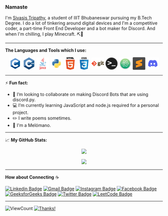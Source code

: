 ### Namaste

I'm [Sivasis Tripathy](https://github.com/SivasisTripathy), a student of IIIT Bhubaneswar pursuing my B.Tech Degree. I do a lot of tinkering around digital devices and I'm a competitive coder, a part-time Front End Developer and a bot maker for Discord. And when I'm chilling, I play Minecraft. ⛏💎

 ---

 **The Languages and Tools which I use:**
 
 <p align="center">
 
   <div align="center">
   
   <code><img height="40" src="https://raw.githubusercontent.com/github/explore/80688e429a7d4ef2fca1e82350fe8e3517d3494d/topics/c/c.png"></code> <code><img height="40" src="https://raw.githubusercontent.com/github/explore/80688e429a7d4ef2fca1e82350fe8e3517d3494d/topics/cpp/cpp.png"></code> <code><img height="40" src="https://raw.githubusercontent.com/devicons/devicon/master/icons/java/java-original-wordmark.svg"></code> <code><img height="40" src="https://raw.githubusercontent.com/github/explore/80688e429a7d4ef2fca1e82350fe8e3517d3494d/topics/python/python.png"></code> <code><img height="40" src="https://raw.githubusercontent.com/github/explore/80688e429a7d4ef2fca1e82350fe8e3517d3494d/topics/html/html.png"></code> <code><img height="40" src="https://raw.githubusercontent.com/github/explore/80688e429a7d4ef2fca1e82350fe8e3517d3494d/topics/css/css.png"></code> <code><img height="40" src="https://raw.githubusercontent.com/github/explore/80688e429a7d4ef2fca1e82350fe8e3517d3494d/topics/git/git.png"></code> <code><img height="40" src="https://raw.githubusercontent.com/github/explore/80688e429a7d4ef2fca1e82350fe8e3517d3494d/topics/terminal/terminal.png"></code> <code><img height="40" src="https://raw.githubusercontent.com/github/explore/80688e429a7d4ef2fca1e82350fe8e3517d3494d/topics/atom/atom.png"></code> <code><img height="40" src="https://raw.githubusercontent.com/github/explore/80688e429a7d4ef2fca1e82350fe8e3517d3494d/topics/sublime-text/sublime-text.png"></code> <code><img height="40" src="https://raw.githubusercontent.com/github/explore/80688e429a7d4ef2fca1e82350fe8e3517d3494d/topics/discord/discord.png"></code> 
 
   </div>
   </p>

 ---

 ⚡ **Fun fact:**
 - :snake: I’m looking to collaborate on making Discord Bots that are using discord.py.
 - 💻 I’m currently learning JavaScript and node.js required for a personal project.
 - :pencil2: I write poems sometimes.
 - :musical_note: I'm a Melómano.

 ---

 📈 **My GitHub Stats:**

 <p align="center">

   <img src="https://github-readme-stats.vercel.app/api?username=SivasisTripathy&show_icons=true&theme=radical&line_height=32">

 </p>
 <p align="center">

   <img src="https://github-readme-stats.vercel.app/api/top-langs/?username=SivasisTripathy&count_private=true&layout=compact&theme=radical">

 </p>

 ---

**How about Connecting** :coffee:
<p align="center">

   [![Linkedin Badge](https://img.shields.io/badge/-sivasistripathy-blue?style=flat-square&logo=Linkedin&logoColor=white&link=https://www.linkedin.com/in/sivasis-tripathy-a10a021b6/)](https://www.linkedin.com/in/sivasis-tripathy/)
   [![Gmail Badge](https://img.shields.io/badge/-sivasistripathy-c14438?style=flat-square&logo=Gmail&logoColor=white&link=mailto:b119055@iiit-bh.ac.in)](mailto:b119055@iiit-bh.ac.in)
   [![Instagram Badge](https://img.shields.io/badge/-@theoriginaltripathy-8a3ab9?style=flat&logo=instagram&logoColor=white&link=https://instagram.com/the_original_tripathy/)](https://instagram.com/theoriginaltripathy/)
   [![Facebook Badge](https://img.shields.io/badge/-sivasis.tripathy-036be4?style=flat-square&logo=Facebook&logoColor=white&link=https://www.facebook.com/sivasis.tripathy/)](https://www.facebook.com/sivasis.tripathy/)
   [![GeeksforGeeks Badge](https://img.shields.io/badge/-sivasistripathy-1c6340?style=flat&logo=GeeksforGeeks&logoColor=white&link=https://auth.geeksforgeeks.org/user/sivasistripathy)](https://auth.geeksforgeeks.org/user/sivasistripathy)
   [![Twitter Badge](https://img.shields.io/badge/-@SaxiBitch-1ca0f1?style=flat-square&labelColor=1ca0f1&logo=twitter&logoColor=white&link=https://twitter.com/SaxiBitch)](https://twitter.com/SaxiBitch)
   [![LeetCode Badge](https://img.shields.io/badge/-sivasistripathy-white?style=flat-square&labelColor=white&logo=Leetcode&logoColor=black&link=https://leetcode.com/sivasistripathy/)](https://leetcode.com/sivasistripathy/)

</p>

 ---

<div align="left">

![ViewCount](https://komarev.com/ghpvc/?username=SivasisTripathy) [![Thanks!](https://img.shields.io/badge/Thanks%20for%20visiting-!-1EAEDB.svg)](https://github.com/SivasisTripathy)

</div>
